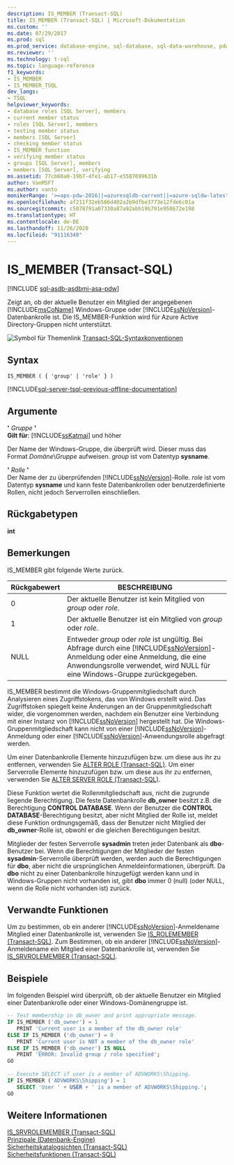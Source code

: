 ```yaml
---
description: IS_MEMBER (Transact-SQL)
title: IS_MEMBER (Transact-SQL) | Microsoft-Dokumentation
ms.custom: ''
ms.date: 07/29/2017
ms.prod: sql
ms.prod_service: database-engine, sql-database, sql-data-warehouse, pdw
ms.reviewer: ''
ms.technology: t-sql
ms.topic: language-reference
f1_keywords:
- IS_MEMBER
- IS_MEMBER_TSQL
dev_langs:
- TSQL
helpviewer_keywords:
- database roles [SQL Server], members
- current member status
- roles [SQL Server], members
- testing member status
- members [SQL Server]
- checking member status
- IS_MEMBER function
- verifying member status
- groups [SQL Server], members
- members [SQL Server], verifying
ms.assetid: 77cb68a0-19b7-4fe1-ab17-e5587699631b
author: VanMSFT
ms.author: vanto
monikerRange: '>=aps-pdw-2016||=azuresqldb-current||=azure-sqldw-latest||>=sql-server-2016||=sqlallproducts-allversions||>=sql-server-linux-2017||=azuresqldb-mi-current'
ms.openlocfilehash: af211f32eb566d402a2b9dfbe3773e12fde6c01a
ms.sourcegitcommit: c5078791a07330a87a92abb19b791e950672e198
ms.translationtype: HT
ms.contentlocale: de-DE
ms.lasthandoff: 11/26/2020
ms.locfileid: "91116348"
---
```

# <a name="is_member-transact-sql"></a>IS_MEMBER (Transact-SQL)
[!INCLUDE [sql-asdb-asdbmi-asa-pdw](../../includes/applies-to-version/sql-asdb-asdbmi-asa-pdw.md)]

  Zeigt an, ob der aktuelle Benutzer ein Mitglied der angegebenen [!INCLUDE[msCoName](../../includes/msconame-md.md)] Windows-Gruppe oder [!INCLUDE[ssNoVersion](../../includes/ssnoversion-md.md)]-Datenbankrolle ist. Die IS_MEMBER-Funktion wird für Azure Active Directory-Gruppen nicht unterstützt.  
  
 ![Symbol für Themenlink](../../database-engine/configure-windows/media/topic-link.gif "Symbol für Themenlink") [Transact-SQL-Syntaxkonventionen](../../t-sql/language-elements/transact-sql-syntax-conventions-transact-sql.md)  
  
## <a name="syntax"></a>Syntax  
  
```syntaxsql
IS_MEMBER ( { 'group' | 'role' } )  
```  
  
[!INCLUDE[sql-server-tsql-previous-offline-documentation](../../includes/sql-server-tsql-previous-offline-documentation.md)]

## <a name="arguments"></a>Argumente
 **'** *Gruppe* **'**  
**Gilt für**: [!INCLUDE[ssKatmai](../../includes/sskatmai-md.md)] und höher
  
 Der Name der Windows-Gruppe, die überprüft wird. Dieser muss das Format *Domäne*\\*Gruppe* aufweisen. *group* ist vom Datentyp **sysname**.  
  
 **'** *Rolle* **'**  
 Der Name der zu überprüfenden [!INCLUDE[ssNoVersion](../../includes/ssnoversion-md.md)]-Rolle. *role* ist vom Datentyp **sysname** und kann feste Datenbankrollen oder benutzerdefinierte Rollen, nicht jedoch Serverrollen einschließen.  
  
## <a name="return-types"></a>Rückgabetypen  
 **int**  
  
## <a name="remarks"></a>Bemerkungen  
 IS_MEMBER gibt folgende Werte zurück.  
  
|Rückgabewert|BESCHREIBUNG|  
|------------------|-----------------|  
|0|Der aktuelle Benutzer ist kein Mitglied von *group* oder *role*.|  
|1|Der aktuelle Benutzer ist ein Mitglied von *group* oder *role*.|  
|NULL|Entweder *group* oder *role* ist ungültig. Bei Abfrage durch eine [!INCLUDE[ssNoVersion](../../includes/ssnoversion-md.md)]-Anmeldung oder eine Anmeldung, die eine Anwendungsrolle verwendet, wird NULL für eine Windows-Gruppe zurückgegeben.|  
  
 IS_MEMBER bestimmt die Windows-Gruppenmitgliedschaft durch Analysieren eines Zugriffstokens, das von Windows erstellt wird. Das Zugriffstoken spiegelt keine Änderungen an der Gruppenmitgliedschaft wider, die vorgenommen werden, nachdem ein Benutzer eine Verbindung mit einer Instanz von [!INCLUDE[ssNoVersion](../../includes/ssnoversion-md.md)] hergestellt hat. Die Windows-Gruppenmitgliedschaft kann nicht von einer [!INCLUDE[ssNoVersion](../../includes/ssnoversion-md.md)]-Anmeldung oder einer [!INCLUDE[ssNoVersion](../../includes/ssnoversion-md.md)]-Anwendungsrolle abgefragt werden.  
  
 Um einer Datenbankrolle Elemente hinzuzufügen bzw. um diese aus ihr zu entfernen, verwenden Sie [ALTER ROLE &#40;Transact-SQL&#41;](../../t-sql/statements/alter-role-transact-sql.md). Um einer Serverrolle Elemente hinzuzufügen bzw. um diese aus ihr zu entfernen, verwenden Sie [ALTER SERVER ROLE &#40;Transact-SQL&#41;](../../t-sql/statements/alter-server-role-transact-sql.md).  
  
 Diese Funktion wertet die Rollenmitgliedschaft aus, nicht die zugrunde liegende Berechtigung. Die feste Datenbankrolle **db_owner** besitzt z.B. die Berechtigung **CONTROL DATABASE**. Wenn der Benutzer die **CONTROL DATABASE**-Berechtigung besitzt, aber nicht Mitglied der Rolle ist, meldet diese Funktion ordnungsgemäß, dass der Benutzer nicht Mitglied der **db_owner**-Rolle ist, obwohl er die gleichen Berechtigungen besitzt.  
  
 Mitglieder der festen Serverrolle **sysadmin** treten jeder Datenbank als **dbo**-Benutzer bei. Wenn die Berechtigungen der Mitglieder der festen **sysadmin**-Serverrolle überprüft werden, werden auch die Berechtigungen für **dbo**, aber nicht die ursprünglichen Anmeldeinformationen, überprüft. Da **dbo** nicht zu einer Datenbankrolle hinzugefügt werden kann und in Windows-Gruppen nicht vorhanden ist, gibt **dbo** immer 0 (null) (oder NULL, wenn die Rolle nicht vorhanden ist) zurück.  
  
## <a name="related-functions"></a>Verwandte Funktionen  
 Um zu bestimmen, ob ein anderer [!INCLUDE[ssNoVersion](../../includes/ssnoversion-md.md)]-Anmeldename Mitglied einer Datenbankrolle ist, verwenden Sie [IS_ROLEMEMBER &#40;Transact-SQL&#41;](../../t-sql/functions/is-rolemember-transact-sql.md). Zum Bestimmen, ob ein anderer [!INCLUDE[ssNoVersion](../../includes/ssnoversion-md.md)]-Anmeldename ein Mitglied einer Datenbankrolle ist, verwenden Sie [IS_SRVROLEMEMBER &#40;Transact-SQL&#41;](../../t-sql/functions/is-srvrolemember-transact-sql.md).  
  
## <a name="examples"></a>Beispiele  
 Im folgenden Beispiel wird überprüft, ob der aktuelle Benutzer ein Mitglied einer Datenbankrolle oder einer Windows-Domänengruppe ist.  
  
```sql  
-- Test membership in db_owner and print appropriate message.  
IF IS_MEMBER ('db_owner') = 1  
   PRINT 'Current user is a member of the db_owner role'  
ELSE IF IS_MEMBER ('db_owner') = 0  
   PRINT 'Current user is NOT a member of the db_owner role'  
ELSE IF IS_MEMBER ('db_owner') IS NULL  
   PRINT 'ERROR: Invalid group / role specified';  
GO  
  
-- Execute SELECT if user is a member of ADVWORKS\Shipping.  
IF IS_MEMBER ('ADVWORKS\Shipping') = 1  
   SELECT 'User ' + USER + ' is a member of ADVWORKS\Shipping.';   
GO  
```  
  
## <a name="see-also"></a>Weitere Informationen  
 [IS_SRVROLEMEMBER &#40;Transact-SQL&#41;](../../t-sql/functions/is-srvrolemember-transact-sql.md)   
 [Prinzipale &#40;Datenbank-Engine&#41;](../../relational-databases/security/authentication-access/principals-database-engine.md)   
 [Sicherheitskatalogsichten &#40;Transact-SQL&#41;](../../relational-databases/system-catalog-views/security-catalog-views-transact-sql.md)   
 [Sicherheitsfunktionen &#40;Transact-SQL&#41;](../../t-sql/functions/security-functions-transact-sql.md)  
  
  
